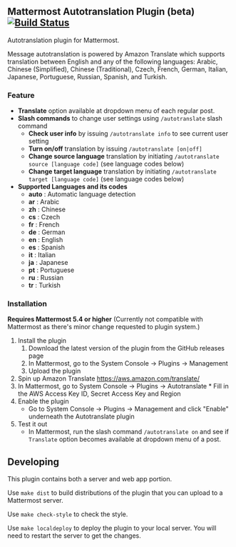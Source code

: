 ## Mattermost Autotranslation Plugin (beta) [![Build Status](https://travis-ci.org/mattermost/mattermost-plugin-autotranslate.svg?branch=master)](https://travis-ci.org/mattermost/mattermost-plugin-autotranslate)

Autotranslation plugin for Mattermost.

Message autotranslation is powered by Amazon Translate which supports translation between English and any of the following languages: Arabic, Chinese (Simplified), Chinese (Traditional), Czech, French, German, Italian, Japanese, Portuguese, Russian, Spanish, and Turkish.

### Feature
* __Translate__ option available at dropdown menu of each regular post.
* __Slash commands__ to change user settings using `/autotranslate` slash command
    * __Check user info__ by issuing `/autotranslate info` to see current user setting
    * __Turn on/off__ translation by issuing `/autotranslate [on|off]`
    * __Change source language__ translation by initiating `/autotranslate source [language code]` (see language codes below)
    * __Change target language__ translation by initiating `/autotranslate target [language code]` (see language codes below)
* __Supported Languages and its codes__
    * __auto__ : Automatic language detection
    * __ar__ : Arabic
    * __zh__ : Chinese
    * __cs__ : Czech
    * __fr__ : French
    * __de__ : German
    * __en__ : English
    * __es__ : Spanish
    * __it__ : Italian
    * __ja__ : Japanese
    * __pt__ : Portuguese
    * __ru__ : Russian
    * __tr__ : Turkish

### Installation

__Requires Mattermost 5.4 or higher__
(Currently not compatible with Mattermost as there's minor change requested to plugin system.)

1. Install the plugin
    1. Download the latest version of the plugin from the GitHub releases page
    2. In Mattermost, go to the System Console -> Plugins -> Management
    3. Upload the plugin
2. Spin up Amazon Translate https://aws.amazon.com/translate/
3. In Mattermost, go to System Console -> Plugins -> Autotranslate
        * Fill in the AWS Access Key ID, Secret Access Key and Region
4. Enable the plugin
    * Go to System Console -> Plugins -> Management and click "Enable" underneath the Autotranslate plugin
6. Test it out
    * In Mattermost, run the slash command `/autotranslate on` and see if `Translate` option becomes available at dropdown menu of a post.

## Developing 

This plugin contains both a server and web app portion.

Use `make dist` to build distributions of the plugin that you can upload to a Mattermost server.

Use `make check-style` to check the style.

Use `make localdeploy` to deploy the plugin to your local server. You will need to restart the server to get the changes.
